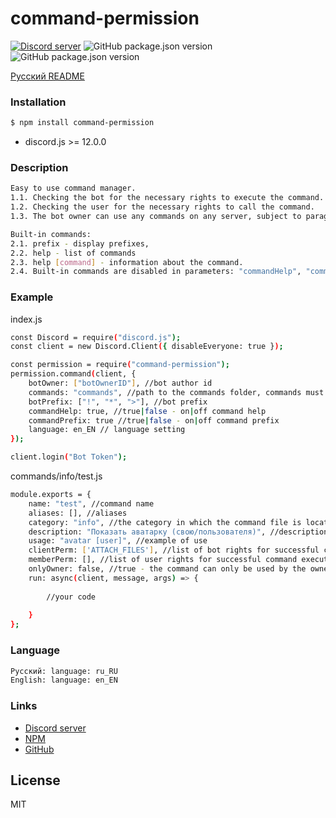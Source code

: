# command-permission

[![Discord server](https://img.shields.io/discord/528690317679919116?color=7289da&logo=discord&logoColor=white)](https://discord.gg/8NGtwN9) ![GitHub package.json version](https://img.shields.io/github/package-json/v/Renn-Rivon/command-permission) ![GitHub package.json version](https://img.shields.io/node/v/command-permission)

[Русский README](https://github.com/Renn-Rivon/command-permission/blob/main/README.md)

### Installation

```sh
$ npm install command-permission
```
* discord.js >= 12.0.0

### Description

```sh
Easy to use command manager.
1.1. Checking the bot for the necessary rights to execute the command.
1.2. Checking the user for the necessary rights to call the command.
1.3. The bot owner can use any commands on any server, subject to paragraph 1.1.

Built-in commands: 
2.1. prefix - display prefixes,
2.2. help - list of commands
2.3. help [command] - information about the command.
2.4. Built-in commands are disabled in parameters: "commandHelp", "commandPrefix"
```

### Example
index.js
```sh
const Discord = require("discord.js");
const client = new Discord.Client({ disableEveryone: true });

const permission = require("command-permission");
permission.command(client, {
    botOwner: ["botOwnerID"], //bot author id
    commands: "commands", //path to the commands folder, commands must be stored in one of the subfolders of this folder
    botPrefix: ["!", "*", ">"], //bot prefix
    commandHelp: true, //true|false - on|off command help
    commandPrefix: true //true|false - on|off command prefix
    language: en_EN // language setting
});

client.login("Bot Token");
```

commands/info/test.js
```sh
module.exports = {
    name: "test", //command name
    aliases: [], //aliases
    category: "info", //the category in which the command file is located
    description: "Показать аватарку (свою/пользователя)", //description
    usage: "avatar [user]", //example of use
    clientPerm: ['ATTACH_FILES'], //list of bot rights for successful command execution
    memberPerm: [], //list of user rights for successful command execution
    onlyOwner: false, //true - the command can only be used by the owner of the bot
    run: async(client, message, args) => {
        
        //your code
        
    }
};
```
### Language

```sh
Русский: language: ru_RU
English: language: en_EN
```

### Links

* [Discord server](https://discord.gg/8NGtwN9)
* [NPM](https://www.npmjs.com/package/command-permission)
* [GitHub](https://github.com/Renn-Rivon/command-permission)

License
----

MIT

